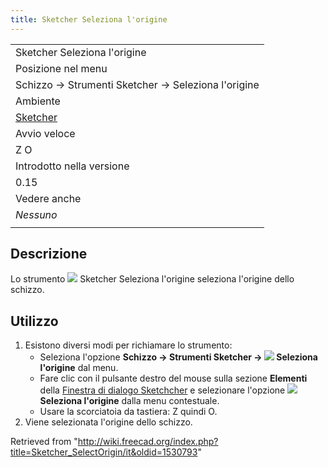 ```yaml
---
title: Sketcher Seleziona l'origine
---
```

|  |
| --- |
| Sketcher Seleziona l'origine |
| Posizione nel menu |
| Schizzo → Strumenti Sketcher → Seleziona l'origine |
| Ambiente |
| [Sketcher](/Sketcher_Workbench/it "Sketcher Workbench/it") |
| Avvio veloce |
| Z O |
| Introdotto nella versione |
| 0.15 |
| Vedere anche |
| *Nessuno* |
|  |

## Descrizione

Lo strumento ![](/images/Sketcher_SelectOrigin.svg) Sketcher Seleziona l'origine seleziona l'origine dello schizzo.

## Utilizzo

1. Esistono diversi modi per richiamare lo strumento:
   * Seleziona l'opzione **Schizzo → Strumenti Sketcher → ![](/images/Sketcher_SelectOrigin.svg) Seleziona l'origine** dal menu.
   * Fare clic con il pulsante destro del mouse sulla sezione **Elementi** della [Finestra di dialogo Sketchcher](/Sketcher_Dialog/it "Sketcher Dialog/it") e selezionare l'opzione **![](/images/Sketcher_SelectOrigin.svg) Seleziona l'origine** dalla menu contestuale.
   * Usare la scorciatoia da tastiera: Z quindi O.
2. Viene selezionata l'origine dello schizzo.

Retrieved from "<http://wiki.freecad.org/index.php?title=Sketcher_SelectOrigin/it&oldid=1530793>"